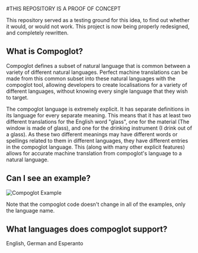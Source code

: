 
#THIS REPOSITORY IS A PROOF OF CONCEPT

This repository served as a testing ground for this idea, to find out whether it would, or would not work. This project is now being properly redesigned, and completely rewritten.

## What is Compoglot?
Compoglot defines a subset of natural language that is common between a variety of different natural languages.  Perfect machine translations can be made from this common subset into these natural languages with the compoglot tool, allowing developers to create localisations for a variety of different languages, without knowing every single language that they wish to target.

The compoglot language is extremely explicit. It has separate definitions in its language for every separate meaning. This means that it has at least two different translations for the English word "glass", one for the material (The window is made of glass), and one for the drinking instrument (I drink out of a glass). As these two different meanings may have different words or spellings related to them in different languages, they have different entries in the compoglot language. This (along with many other explicit features) allows for accurate machine translation from compoglot's language to a natural language.


## Can I see an example?
![Compoglot Example](http://i.imgur.com/HlDOhj7.png)

Note that the compoglot code doesn't change in all of the examples, only the language name.


## What languages does compoglot support?
English, German and Esperanto

